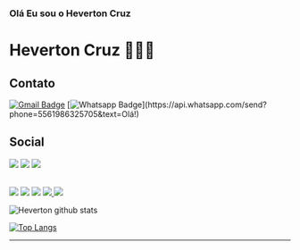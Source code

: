 ### Olá Eu sou o Heverton Cruz
 # Heverton Cruz 👨‍💻📘

## Contato

[![Gmail Badge](https://img.shields.io/badge/-Gmail-c14438?style=flat-square&logo=Gmail&logoColor=white&link=mailto:heverton@gmail.com)](mailto:heverton@gmail.com/)
[![Whatsapp Badge](https://img.shields.io/badge/-Whatsapp-4CA143?style=flat-square&labelColor=4CA143&logo=whatsapp&logoColor=white&link=https://api.whatsapp.com/send?phone=5561986325705&text=Olá!)](https://api.whatsapp.com/send?phone=5561986325705&text=Olá!)

## Social 

<div> 
  <a href="https://instagram.com/hevertonsilvacruz" target="_blank"><img src="https://img.shields.io/badge/-Instagram-%23E4405F?style=for-the-badge&logo=instagram&logoColor=white" target="_blank"></a>
  <a href = "mailto:heverton7@gmail.com"><img src="https://img.shields.io/badge/-Gmail-%23333?style=for-the-badge&logo=gmail&logoColor=white" target="_blank"></a>
  <a href="https://www.linkedin.com/in/heverton-cruz/" target="_blank"><img src="https://img.shields.io/badge/-LinkedIn-%230077B5?style=for-the-badge&logo=linkedin&logoColor=white" target="_blank"></a>
</div>
<br/>

<p>
  <img src="http://views.whatilearened.today/views/github/heverton/views.svg" />
  <img src="https://img.shields.io/badge/Front End-Angular-f55247" />
  <img src="https://img.shields.io/badge/Back End-Java-f55247" />
  <a href="https://github.com/heverton/">
    <img src="https://img.shields.io/github/followers/heverton?color=%234CC61E&label=GitHub%20Followers%20%3A" />
  </a>
  <a href="https://github.com/heverton?tab=repositories">
    <img src="https://badges.frapsoft.com/os/v2/open-source.svg?v=103" />
  </a>
</p>

![Heverton github stats](https://github-readme-stats.vercel.app/api?username=heverton&show_icons=true&theme=radical)

[![Top Langs](https://github-readme-stats.vercel.app/api/top-langs/?username=heverton&theme=radical&hide=PlpgSQL,jupyter%20notebook,html)](https://github.com/anuraghazra/github-readme-stats)

---

